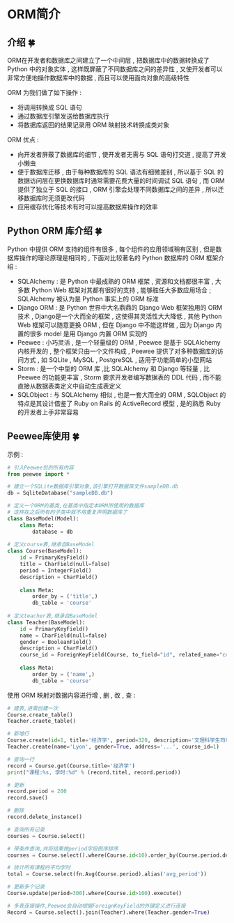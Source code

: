 # ORM简介




<extoc></extoc>

## 介绍  🍀

ORM在开发者和数据库之间建立了一个中间层 , 把数据库中的数据转换成了 Python 中的对象实体 , 这样既屏蔽了不同数据库之间的差异性 , 又使开发者可以非常方便地操作数据库中的数据 , 而且可以使用面向对象的高级特性

ORM 为我们做了如下操作 : 

- 将调用转换成 SQL 语句
- 通过数据库引擎发送给数据库执行
- 将数据库返回的结果记录用 ORM 映射技术转换成类对象

ORM 优点 :

- 向开发者屏蔽了数据库的细节 , 使开发者无需与 SQL 语句打交道 , 提高了开发小懒虫
- 便于数据库迁移 , 由于每种数据库的 SQL 语法有细微差别 , 所以基于 SQL 的数据访问层在更换数据库时通常需要花费大量的时间调试 SQL 语句 , 而 ORM 提供了独立于 SQL 的接口 , ORM 引擎会处理不同数据库之间的差异 , 所以迁移数据库时无须更改代码
- 应用缓存优化等技术有时可以提高数据库操作的效率

## Python ORM 库介绍  🍀

Python 中提供 ORM 支持的组件有很多 , 每个组件的应用领域稍有区别 , 但是数据库操作的理论原理是相同的 , 下面对比较著名的 Python 数据库的 ORM 框架介绍 : 

- SQLAlchemy : 是 Python 中最成熟的 ORM 框架 , 资源和文档都很丰富 , 大多数 Python Web 框架对其都有很好的支持 , 能够胜任大多数应用场合 ; SQLAlchemy 被认为是 Python 事实上的 ORM 标准
- Django ORM : 是 Python 世界中大名鼎鼎的 Django Web 框架独用的 ORM 技术 , Django是一个大而全的框架 , 这使得其灵活性大大降低 , 其他 Python Web 框架可以随意更换 ORM , 但在 Django 中不能这样做 , 因为 Django 内置的很多 model 是用 Django 内置 ORM 实现的
- Peewee : 小巧灵活 , 是一个轻量级的 ORM , Peewee 是基于 SQLAlchemy 内核开发的 , 整个框架只由一个文件构成 , Peewee 提供了对多种数据库的访问方式 , 如 SQLite , MySQL , PostgreSQL , 适用于功能简单的小型网站
- Storm : 是一个中型的 ORM 库 ,比 SQLAlchemy 和 Django 等轻量 , 比 Peewee 的功能更丰富 , Storm 要求开发者编写数据表的 DDL 代码 , 而不能直接从数据表类定义中自动生成表定义
- SQLObject : 与 SQLAlchemy 相似 , 也是一套大而全的 ORM , SQLObject 的特点是其设计借鉴了 Ruby on Rails 的 ActiveRecord 模型 , 是的熟悉 Ruby 的开发者上手非常容易

## Peewee库使用  🍀

示例 : 

```python
# 引入Peewee包的所有内容
from peewee import *

# 建立一个SQLite数据库引擎对象,该引擎打开数据库文件sampleDB.db
db = SqliteDatabase("sampleDB.db")

# 定义一个ORM的基类,在基类中指定本ORM所使用的数据库
# 这样在之后所有的子类中就不用重复声明数据库了
class BaseModel(Model):
    class Meta:
        database = db
  
# 定义course表,继承自BaseModel
class Course(BaseModel):
    id = PrimaryKeyField()
    title = CharField(null=false)
    period = IntegerField()
    description = CharField()
    
    class Meta:
        order_by = ('title',)
        db_table = 'course'
        
# 定义teacher表,继承自BaseModel
class Teacher(BaseModel):
    id = PrimaryKeyField()
    name = CharField(null=false)
    gender = BooleanField()
    description = CharField()
    course_id = ForeignKeyField(Course, to_field="id", related_name="course")
    
    class Meta:
        order_by = ('name',)
        db_table = 'course'
```

使用 ORM 映射对数据内容进行增 , 删 , 改 , 查 : 

```python
# 建表,进需创建一次
Course.create_table()
Teacher.craete_table()

# 新增行
Course.create(id=1, title='经济学', period=320, description='文理科学生均可选修')
Teacher.create(name='Lyon', gender=True, address='...', course_id=1)

# 查询一行
record = Course.get(Course.title='经济学')
print("课程:%s, 学时:%d" % (record.titel, record.period))

# 更新
record.period = 200
record.save()

# 删除
record.delete_instance()

# 查询所有记录
courses = Course.select()

# 带条件查询,并将结果按period字段倒序排序
courses = Course.select().where(Course.id<10).order_by(Course.period.desc())

# 统计所有课程的平均学时
total = Course.select(fn.Avg(Course.period).alias('avg_period'))

# 更新多个记录
Course.update(period=300).where(Course.id>100).execute()

# 多表连接操作,Peewee会自动根据ForeignKeyField的外键定义进行连接
Record = Course.select().join(Teacher).where(Teacher.gender=True)
```